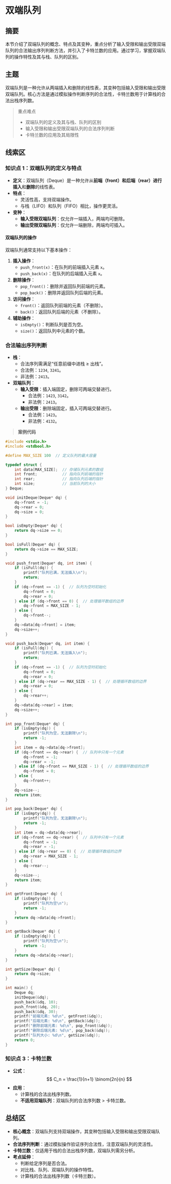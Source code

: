 # 双端队列

## 摘要

本节介绍了双端队列的概念、特点及其变种，重点分析了输入受限和输出受限双端队列的合法输出序列判断方法，并引入了卡特兰数的应用。通过学习，掌握双端队列的操作特性及其与栈、队列的区别。

## 主题

双端队列是一种允许从两端插入和删除的线性表，其变种包括输入受限和输出受限双端队列。核心方法是通过模拟操作判断序列的合法性，卡特兰数用于计算栈的合法出栈序列数。

> 重点难点
>
> - 双端队列的定义及其与栈、队列的区别
> - 输入受限和输出受限双端队列的合法序列判断
> - 卡特兰数的应用及其局限性

## 线索区

### 知识点 1：双端队列的定义与特点

- **定义**：双端队列（Deque）是一种允许从**前端（front）**和**后端（rear）**进行**插入**和**删除**的线性表。
- **特点**：
  - 灵活性高，支持双端操作。
  - 与栈（LIFO）和队列（FIFO）相比，操作更灵活。
- **变种**：
  - **输入受限双端队列**：仅允许一端插入，两端均可删除。
  - **输出受限双端队列**：仅允许一端删除，两端均可插入。

#### 双端队列的操作

双端队列通常支持以下基本操作：

1. **插入操作**：
   - `push_front(x)`：在队列的前端插入元素 `x`。
   - `push_back(x)`：在队列的后端插入元素 `x`。
2. **删除操作**：
   - `pop_front()`：删除并返回队列前端的元素。
   - `pop_back()`：删除并返回队列后端的元素。
3. **访问操作**：
   - `front()`：返回队列前端的元素（不删除）。
   - `back()`：返回队列后端的元素（不删除）。
4. **辅助操作**：
   - `isEmpty()`：判断队列是否为空。
   - `size()`：返回队列中元素的个数。

### 合法输出序列判断

- **栈**：
  - 合法序列需满足“任意前缀中进栈 ≥ 出栈”。
  - 合法例：`1234`, `3241`。
  - 非法例：`2413`。
- **双端队列**：
  - **输入受限**：插入端固定，删除可两端交替进行。
    - 合法例：`1423`, `3142`。
    - 非法例：`2413`。
  - **输出受限**：删除端固定，插入可两端交替进行。
    - 合法例：`1423`。
    - 非法例：`4132`。

> **案例代码**

```cpp
#include <stdio.h>
#include <stdbool.h>

#define MAX_SIZE 100  // 定义队列的最大容量

typedef struct {
    int data[MAX_SIZE];  // 存储队列元素的数组
    int front;           // 指向队列前端的指针
    int rear;            // 指向队列后端的指针
    int size;            // 当前队列的大小
} Deque;

void initDeque(Deque* dq) {
    dq->front = -1;
    dq->rear = 0;
    dq->size = 0;
}

bool isEmpty(Deque* dq) {
    return dq->size == 0;
}

bool isFull(Deque* dq) {
    return dq->size == MAX_SIZE;
}

void push_front(Deque* dq, int item) {
    if (isFull(dq)) {
        printf("队列已满，无法插入\n");
        return;
    }
    if (dq->front == -1) {  // 队列为空时初始化
        dq->front = 0;
        dq->rear = 0;
    } else if (dq->front == 0) {  // 处理循环数组的边界
        dq->front = MAX_SIZE - 1;
    } else {
        dq->front--;
    }
    dq->data[dq->front] = item;
    dq->size++;
}

void push_back(Deque* dq, int item) {
    if (isFull(dq)) {
        printf("队列已满，无法插入\n");
        return;
    }
    if (dq->front == -1) {  // 队列为空时初始化
        dq->front = 0;
        dq->rear = 0;
    } else if (dq->rear == MAX_SIZE - 1) {  // 处理循环数组的边界
        dq->rear = 0;
    } else {
        dq->rear++;
    }
    dq->data[dq->rear] = item;
    dq->size++;
}

int pop_front(Deque* dq) {
    if (isEmpty(dq)) {
        printf("队列为空，无法删除\n");
        return -1;
    }
    int item = dq->data[dq->front];
    if (dq->front == dq->rear) {  // 队列中只有一个元素
        dq->front = -1;
        dq->rear = -1;
    } else if (dq->front == MAX_SIZE - 1) {  // 处理循环数组的边界
        dq->front = 0;
    } else {
        dq->front++;
    }
    dq->size--;
    return item;
}

int pop_back(Deque* dq) {
    if (isEmpty(dq)) {
        printf("队列为空，无法删除\n");
        return -1;
    }
    int item = dq->data[dq->rear];
    if (dq->front == dq->rear) {  // 队列中只有一个元素
        dq->front = -1;
        dq->rear = -1;
    } else if (dq->rear == 0) {  // 处理循环数组的边界
        dq->rear = MAX_SIZE - 1;
    } else {
        dq->rear--;
    }
    dq->size--;
    return item;
}

int getFront(Deque* dq) {
    if (isEmpty(dq)) {
        printf("队列为空\n");
        return -1;
    }
    return dq->data[dq->front];
}

int getBack(Deque* dq) {
    if (isEmpty(dq)) {
        printf("队列为空\n");
        return -1;
    }
    return dq->data[dq->rear];
}

int getSize(Deque* dq) {
    return dq->size;
}

int main() {
    Deque dq;
    initDeque(&dq);
    push_back(&dq, 10);
    push_front(&dq, 20);
    push_back(&dq, 30);
    printf("前端元素: %d\n", getFront(&dq));
    printf("后端元素: %d\n", getBack(&dq));
    printf("删除前端元素: %d\n", pop_front(&dq));
    printf("删除后端元素: %d\n", pop_back(&dq));
    printf("队列大小: %d\n", getSize(&dq));
    return 0;
}
```

### 知识点 3：卡特兰数

- **公式**：
  $$ C_n = \frac{1}{n+1} \binom{2n}{n} $$
- **应用**：
  - 计算栈的合法出栈序列数。
  - **不适用双端队列**：双端队列的合法序列数 > 卡特兰数。

## 总结区

- **核心概念**：双端队列支持双端操作，其变种包括输入受限和输出受限双端队列。
- **合法序列判断**：通过模拟操作验证序列合法性，注意双端队列的灵活性。
- **卡特兰数**：仅适用于栈的合法出栈序列数，双端队列需另分析。
- **考点延伸**：
  - 判断给定序列是否合法。
  - 对比栈、队列、双端队列的操作特性。
  - 计算栈的合法出栈序列数（卡特兰数）。
